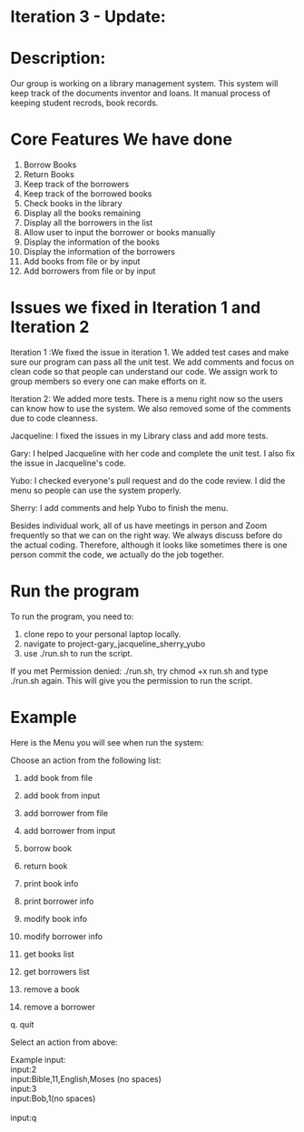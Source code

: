 # Iteration 3 - Update:


# Description: 

Our group is working on a library management system. This system will keep track of the documents inventor and loans. 
It manual process of keeping student recrods, book records. 

# Core Features We have done

1. Borrow Books
2. Return Books
3. Keep track of the borrowers
4. Keep track of the borrowed books
5. Check books in the library
6. Display all the books remaining
7. Display all the borrowers in the list
8. Allow user to input the borrower or books manually
9. Display the information of the books
10. Display the information of the borrowers
11. Add books from file or by input
12. Add borrowers from file or by input

# Issues we fixed in Iteration 1 and Iteration 2

Iteration 1 :We fixed the issue in iteration 1. We added test cases and make sure our program can pass all the unit test. We add comments and focus on clean code so that people can understand our code. We assign work to group members so every one can make efforts on it. 

Iteration 2: We added more tests. There is a menu right now so the users can know how to use the system. We also removed some of the comments due to code cleanness.

Jacqueline: I fixed the issues in my Library class and add more tests. 

Gary: I helped Jacqueline with her code and complete the unit test. I also fix the issue in Jacqueline's code. 

Yubo: I checked everyone's pull request and do the code review. I did the menu so people can use the system properly. 

Sherry: I add comments and help Yubo to finish the menu. 

Besides individual work, all of us have meetings in person and Zoom frequently so that we can on the right way. We always discuss before do the actual coding. Therefore, although it looks like sometimes there is one person commit the code, we actually do the job together. 

# Run the program

To run the program, you need to:
1. clone repo to your personal laptop locally.
2. navigate to project-gary_jacqueline_sherry_yubo
3. use ./run.sh to run the script.

If you met Permission denied: ./run.sh, try chmod +x run.sh and type ./run.sh again. This will give you the permission to run the script.

# Example
Here is the Menu you will see when run the system:

Choose an action from the following list:

 1. add book from file

 2. add book from input

 3. add borrower from file

 4. add borrower from input

 5. borrow book

 6. return book

 7. print book info

 8. print borrower info

 9. modify book info

10. modify borrower info

11. get books list

12. get borrowers list

13. remove a book

14. remove a borrower

 q. quit

Select an action from above:

Example input:<br/>
input:2<br/>
input:Bible,11,English,Moses (no spaces)<br/> 
input:3<br/>
input:Bob,1(no spaces)<br/>   
input:q   



